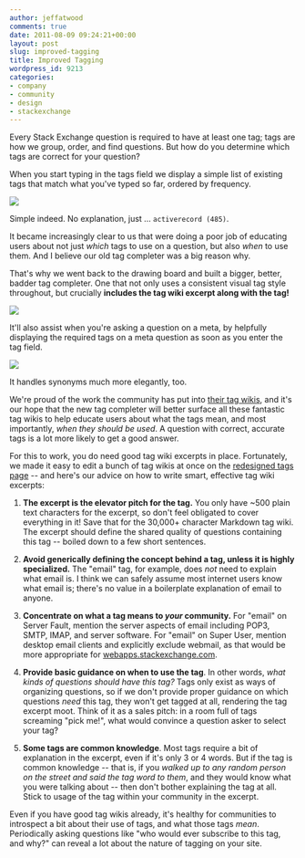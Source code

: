 ```yaml
---
author: jeffatwood
comments: true
date: 2011-08-09 09:24:21+00:00
layout: post
slug: improved-tagging
title: Improved Tagging
wordpress_id: 9213
categories:
- company
- community
- design
- stackexchange
---
```


Every Stack Exchange question is required to have at least one tag; tags are how we group, order, and find questions. But how do you determine which tags are correct for your question?

When you start typing in the tags field we display a simple list of existing tags that match what you've typed so far, ordered by frequency. 

![](/blog/images/wordpress/old-tag-completer.png)

Simple indeed. No explanation, just … `activerecord (485)`. 

It became increasingly clear to us that were doing a poor job of educating users about not just _which_ tags to use on a question, but also _when_ to use them. And I believe our old tag completer was a big reason why.

That's why we went back to the drawing board and built a bigger, better, badder tag completer. One that not only uses a consistent visual tag style throughout, but crucially **includes the tag wiki excerpt along with the tag!**

![](/blog/images/wordpress/new-tag-completion-updated.png)

It'll also assist when you're asking a question on a meta, by helpfully displaying the required tags on a meta question as soon as you enter the tag field.

![](/blog/images/wordpress/new-tag-completer-meta.png)

It handles synonyms much more elegantly, too.

We're proud of the work the community has put into [their tag wikis](http://blog.stackoverflow.com/2010/08/tag-folksonomy-and-tag-synonyms/), and it's our hope that the new tag completer will better surface all these fantastic tag wikis to help educate users about what the tags mean, and most importantly, _when they should be used_. A question with correct, accurate tags is a lot more likely to get a good answer.

For this to work, you do need good tag wiki excerpts in place. Fortunately, we made it easy to edit a bunch of tag wikis at once on the [redesigned tags page](http://blog.stackoverflow.com/2011/03/redesigned-tags-page/) -- and here's our advice on how to write smart, effective tag wiki excerpts:





  1. **The excerpt is the elevator pitch for the tag.** You only have ~500 plain text characters for the excerpt, so don't feel obligated to cover everything in it! Save that for the 30,000+ character Markdown tag wiki. The excerpt should define the shared quality of questions containing this tag -- boiled down to a few short sentences.

  2. **Avoid generically defining the concept behind a tag, unless it is highly specialized.** The "email" tag, for example, does _not_ need to explain what email is. I think we can safely assume most internet users know what email is; there's no value in a boilerplate explanation of email to anyone.

  3. **Concentrate on what a tag means to _your_ community.** For "email" on Server Fault, mention the server aspects of email including POP3, SMTP, IMAP, and server software. For "email" on Super User, mention desktop email clients and explicitly exclude webmail, as that would be more appropriate for [webapps.stackexchange.com](http://webapps.stackexchange.com).

  4. **Provide basic guidance on when to use the tag**. In other words, _what kinds of questions should have this tag?_ Tags only exist as ways of organizing questions, so if we don't provide proper guidance on which questions _need_ this tag, they won't get tagged at all, rendering the tag excerpt moot. Think of it as a sales pitch: in a room full of tags screaming "pick me!", what would convince a question asker to select your tag?

  5. **Some tags are common knowledge**. Most tags require a bit of explanation in the excerpt, even if it's only 3 or 4 words. But if the tag is common knowledge -- that is, if you _walked up to any random person on the street and said the tag word to them_, and they would know what you were talking about -- then don't bother explaining the tag at all. Stick to usage of the tag within your community in the excerpt.


Even if you have good tag wikis already, it's healthy for communities to introspect a bit about their use of tags, and what those tags _mean_. Periodically asking questions like "who would ever subscribe to this tag, and why?" can reveal a lot about the nature of tagging on your site.
